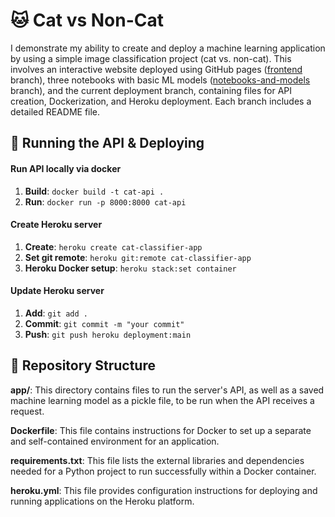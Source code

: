 # 🐱 Cat vs Non-Cat
I demonstrate my ability to create and deploy a machine learning application by using a simple image classification project (cat vs. non-cat). This involves an interactive website deployed using GitHub pages ([frontend](https://github.com/njoppi2/cat-vs-non-cat/tree/front-end) branch), three notebooks with basic ML models ([notebooks-and-models](https://github.com/njoppi2/cat-vs-non-cat/tree/notebooks-and-models) branch), and the current deployment branch, containing files for API creation, Dockerization, and Heroku deployment. Each branch includes a detailed README file.

## 🚀 Running the API & Deploying

#### Run API locally via docker

1. **Build**: `docker build -t cat-api .`
2. **Run**: `docker run -p 8000:8000 cat-api`

#### Create Heroku server
1. **Create**: `heroku create cat-classifier-app`
2. **Set git remote**: `heroku git:remote cat-classifier-app`
3. **Heroku Docker setup**: `heroku stack:set container`

#### Update Heroku server

1. **Add**: `git add .`
2. **Commit**: `git commit -m "your commit"`
3. **Push**: `git push heroku deployment:main`

## 📂 Repository Structure
**app/**: This directory contains files to run the server's API, as well as a saved machine learning model as a pickle file, to be run when the API receives a request.

**Dockerfile**: This file contains instructions for Docker to set up a separate and self-contained environment for an application.

**requirements.txt**: This file lists the external libraries and dependencies needed for a Python project to run successfully within a Docker container.

**heroku.yml**: This file provides configuration instructions for deploying and running applications on the Heroku platform.

